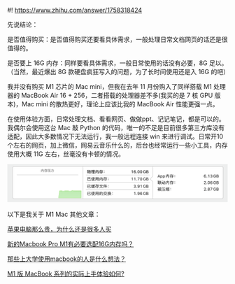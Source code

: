 #! https://www.zhihu.com/answer/1758318424


先说结论：

是否值得购买：是否值得购买还要看具体需求，一般处理日常文档网页的话还是很值得的。

是否要上 16G 内存：同样要看具体需求，一般日常使用的话没有必要，8G 足以。（当然，最近爆出 8G 款硬盘疯狂写入的问题，为了长时间使用还是入 16G 的吧）

我并没有购买 M1 芯片的 Mac mini，但我在去年 11 月份购入了同样搭载 M1 处理器的 MacBook Air 16 + 256，二者搭载的处理器差不多(我买的是 7 核 GPU 版本)，Mac mini 的散热更好，理论上应该比我的 MacBook Air 性能更强一点。

在使用体验方面，日常处理文档、看看网页、做做ppt、记记笔记，都是可以的。我偶尔会使用这台 Mac 敲 Python 的代码，唯一的不足是目前很多第三方库没有适配，因此大多数情况下无法运行，我一般远程连接 win 来进行调试。日常开10个左右的网页，加上微信，网易云音乐什么的，后台也经常运行一些小工具，内存使用大概 11G 左右，丝毫没有卡顿的情况。

![内存占用率](./img/neicunzhanyong.png)

以下是我关于 M1 Mac 其他文章：

[苹果电脑那么贵，为什么还是很多人买](https://www.zhihu.com/answer/1745854151)

[新的Macbook Pro M1有必要选配16G内存吗？](https://www.zhihu.com/question/430326495/answer/1737196741)

[那些上大学使用macbook的人是什么想法？](https://www.zhihu.com/question/437114559/answer/1723879135)

[M1 版 MacBook 系列的实际上手体验如何? ](https://www.zhihu.com/question/430599830/answer/1699039794)
